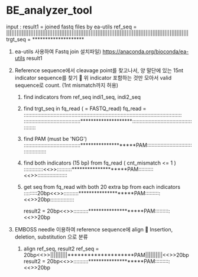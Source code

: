 # BE_analyzer_tool

input :
    result1 = joined fastq files by ea-utils
    ref_seq = ||||||||||||||||||||||||||||||||||||||||||||||||||||||||||||||||||||||||||||||||||||||||||||||||||||||||||
    trgt_seq = ********************


1. ea-utils 사용하여 Fastq join
    설치파일) https://anaconda.org/bioconda/ea-utils
    result1

2. Reference sequence에서 cleavage point를 찾고나서, 양 말단에 있는 15nt indicator sequence를 찾기
     위 indicator 포함하는 것만 모아서 valid sequence로 count. (1nt mismatch까지 허용)
    
    1. find indicators from ref_seq
     indi1_seq, indi2_seq

    2. find trgt_seq in fq_read ( = FASTQ_read)
        fq_read = ::::::::::::::::::::::::::::::::::::::::::::::::::::::::::::::::::::::::::::::::::::::::::::::::::::::::::
        ::::::::::::::::::::::::::::::::::::::********************::::::::::::::::::::::::::::::::::::::::::::::::
        
    3. find PAM (must be 'NGG')     
        ::::::::::::::::::::::::::::::::::::::********************PAM:::::::::::::::::::::::::::::::::::::::::::::
        
    4. find both indicators (15 bp) from fq_read ( cnt_mismatch <= 1 )
        :::::::::::::<<<indicator>>>::::::::::********************PAM::::::::::<<<indicator>>>::::::::::::::::::::
        
    5. get seq from fq_read with both 20 extra bp from each indicators     
        :::::::::20bp<<<indicator>>>::::::::::********************PAM::::::::::<<<indicator>>>20bp::::::::::::::::
        
        result2 = 20bp<<<indicator>>>::::::::::********************PAM::::::::::<<<indicator>>>20bp
    

3. EMBOSS needle 이용하여 reference sequence에 align  Insertion, deletion, substitution 으로 분류

    1. align ref_seq, result2
        ref_seq = 20bp<<<indicator>>>||||||||||********************PAM||||||||||<<<indicator>>>20bp
        result2 = 20bp<<<indicator>>>::::::::::********************PAM::::::::::<<<indicator>>>20bp
    
